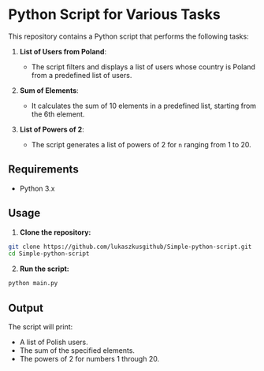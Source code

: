 # Python Script for Various Tasks

This repository contains a Python script that performs the following tasks:

1. **List of Users from Poland**:
   - The script filters and displays a list of users whose country is Poland from a predefined list of users.

2. **Sum of Elements**:
   - It calculates the sum of 10 elements in a predefined list, starting from the 6th element.

3. **List of Powers of 2**:
   - The script generates a list of powers of 2 for `n` ranging from 1 to 20.

## Requirements

- Python 3.x

## Usage

1. **Clone the repository:**
```bash
git clone https://github.com/lukaszkusgithub/Simple-python-script.git
cd Simple-python-script
```

2. **Run the script:**
```bash
python main.py
```

## Output
The script will print:
- A list of Polish users.
- The sum of the specified elements.
- The powers of 2 for numbers 1 through 20.
